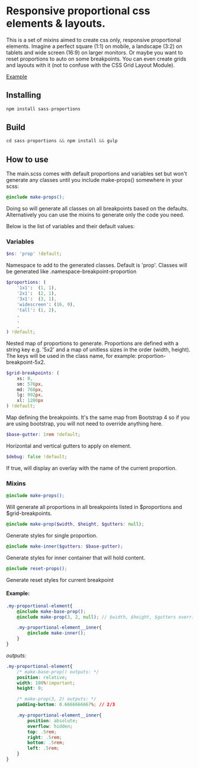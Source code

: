 # Responsive proportional css elements & layouts.

This is a set of mixins aimed to create css only, responsive proportional elements. Imagine a perfect square (1:1) on mobile, a landscape (3:2) on tablets and wide screen (16:9) on larger monitors. Or maybe you want to reset proportions to auto on some breakpoints. You can even create grids and layouts with it (not to confuse with the CSS Grid Layout Module).

[Example](https://brunofenzl.github.io/sass-proportions/)

## Installing

```javascript
npm install sass-proportions
```

## Build

```javascript
cd sass-proportions && npm install && gulp
```

## How to use

The main.scss comes with default proportions and variables set but won't generate any classes until you include make-props() somewhere in your scss:

```scss
@include make-props();
```

Doing so will generate all classes on all breakpoints based on the defaults. Alternatively you can use the mixins to generate only the code you need.

Below is the list of variables and their default values:

### Variables

```scss
$ns: 'prop' !default;
```
Namespace to add to the generated classes. Default is 'prop'. Classes will be generated like .namespace-breakpoint-proportion

```scss
$proportions: (
	'1x1': 	(1, 1),
	'2x1': 	(2, 1),
	'3x1': 	(3, 1),
	'widescreen': (16, 9),
	'tall': (1, 2),
	.
	.
	.
) !default;
```
Nested map of proportions to generate. Proportions are defined with a string key e.g. '5x2' and a map of unitless sizes in the order (width, height). The keys will be used in the class name, for example: proportion-breakpoint-5x2.

```scss
$grid-breakpoints: (
	xs: 0,
	sm: 576px,
	md: 768px,
	lg: 992px,
	xl: 1200px
) !default;
```
Map defining the breakpoints. It's the same map from Bootstrap 4 so if you are using bootstrap, you will not need to override anything here.

```scss
$base-gutter: 1rem !default;
```
Horizontal and vertical gutters to apply on element.

```scss
$debug: false !default;
```
If true, will display an overlay with the name of the current proportion.


### Mixins

```scss
@include make-props();
```
Will generate all proportions in all breakpoints listed in $proportions and $grid-breakpoints. 

```scss
@include make-prop($width, $height, $gutters: null);
```
Generate styles for single proportion.

```scss
@include make-inner($gutters: $base-gutter);
```
Generate styles for inner container that will hold content.

```scss
@include reset-props();
```
Generate reset styles for current breakpoint

#### Example:

```scss
.my-proportional-element{
	@include make-base-prop();
	@include make-prop(3, 2, null); // $width, $height, $gutters override is optional

	.my-proportional-element__inner{
		@include make-inner();
	}
}
```

*outputs:*

```css
.my-proportional-element{
	/* make-base-prop() outputs: */
	position: relative;
	width: 100%!important;
	height: 0;

	/* make-prop(3, 2) outputs: */
	padding-bottom: 0.6666666667%; // 2/3

	.my-proportional-element__inner{
		position: absolute;
  		overflow: hidden;
  		top: .5rem;
		right: .5rem;
		bottom: .5rem;
		left: .5rem;
	}
}
```
